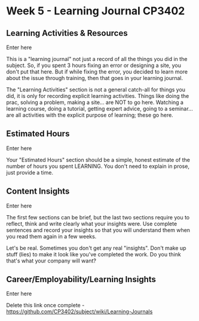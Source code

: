# Week 5 - Learning Journal CP3402

## Learning Activities & Resources

Enter here

This is a "learning journal" not just a record of all the things you did in the subject. So, if you spent 3 hours fixing an error or designing a site, you don't put that here. But if while fixing the error, you decided to learn more about the issue through training, then that goes in your learning journal.

The "Learning Activities" section is not a general catch-all for things you did, it is only for recording explicit learning activities. Things like doing the prac, solving a problem, making a site... are NOT to go here. Watching a learning course, doing a tutorial, getting expert advice, going to a seminar... are all activities with the explicit purpose of learning; these go here.

## Estimated Hours

Enter here

Your "Estimated Hours" section should be a simple, honest estimate of the number of hours you spent LEARNING. You don't need to explain in prose, just provide a time.


## Content Insights

Enter here

The first few sections can be brief, but the last two sections require you to reflect, think and write clearly what your insights were. Use complete sentences and record your insights so that you will understand them when you read them again in a few weeks.

Let's be real. Sometimes you don't get any real "insights". Don't make up stuff (lies) to make it look like you've completed the work. Do you think that's what your company will want?

## Career/Employability/Learning Insights

Enter here

Delete this link once complete - https://github.com/CP3402/subject/wiki/Learning-Journals
